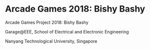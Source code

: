 # Arcade Games 2018: Bishy Bashy
Arcade Games Project 2018: Bishy Bashy

Garage@EEE, School of Electrical and Electronic Engineering

Nanyang Technological University, Singapore

